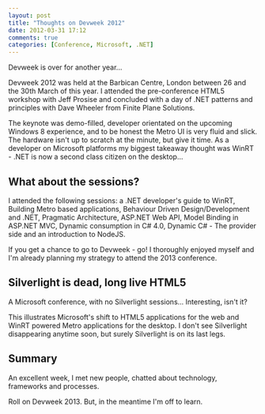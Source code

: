 ```yaml
---
layout: post
title: "Thoughts on Devweek 2012"
date: 2012-03-31 17:12
comments: true
categories: [Conference, Microsoft, .NET]
---
```


Devweek is over for another year...

<!-- more -->

Devweek 2012 was held at the Barbican Centre, London between 26 and the 30th March of this year. I attended the pre-conference HTML5 workshop with Jeff Prosise and concluded with a day of .NET patterns and principles with Dave Wheeler from Finite Plane Solutions.

The keynote was demo-filled, developer orientated on the upcoming Windows 8 experience, and to be honest the Metro UI is very fluid and slick. The hardware isn't up to scratch at the minute, but give it time. As a developer on Microsoft platforms my biggest takeaway thought was WinRT - .NET is now a second class citizen on the desktop...

What about the sessions?
-------------------------

I attended the following sessions: a .NET developer's guide to WinRT, Building Metro based applications, Behaviour Driven Design/Development and .NET, Pragmatic Architecture, ASP.NET Web API, Model Binding in ASP.NET MVC, Dynamic consumption in C# 4.0, Dynamic C# - The provider side and an introduction to NodeJS.

If you get a chance to go to Devweek - go! I thoroughly enjoyed myself and I'm already planning my strategy to attend the 2013 conference.

Silverlight is dead, long live HTML5
-------------------------

A Microsoft conference, with no Silverlight sessions... Interesting, isn't it?

This illustrates Microsoft's shift to HTML5 applications for the web and WinRT powered Metro applications for the desktop. I don't see Silverlight disappearing anytime soon, but surely Silverlight is on its last legs.

Summary
---------

An excellent week, I met new people, chatted about technology, frameworks and processes.

Roll on Devweek 2013. But, in the meantime I'm off to learn.